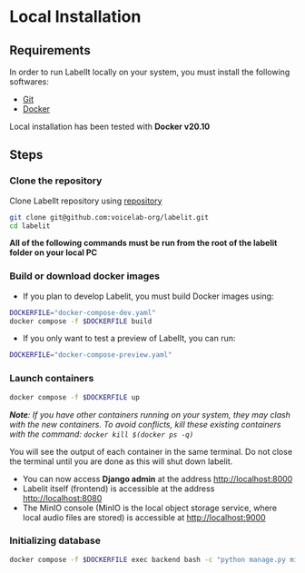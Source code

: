 # Local Installation

## Requirements

In order to run LabelIt locally on your system, you must install the following softwares:

- [Git](https://git-scm.com/downloads)
- [Docker](https://docs.docker.com/get-docker/)

Local installation has been tested with **Docker v20.10**

## Steps

### Clone the repository

Clone LabelIt repository using [repository](https://github.com/voicelab-org/labelit)

```bash
git clone git@github.com:voicelab-org/labelit.git
cd labelit
```

**All of the following commands must be run from the root of the labelit folder on your local PC**

### Build or download docker images

- If you plan to develop Labelit, you must build Docker images using:

``` bash 
DOCKERFILE="docker-compose-dev.yaml"
docker compose -f $DOCKERFILE build
```

- If you only want to test a preview of LabelIt, you can run:

``` bash
DOCKERFILE="docker-compose-preview.yaml"
```

### Launch containers

```bash 
docker compose -f $DOCKERFILE up
```

_**Note**: If you have other containers running on your system, they may clash with the new containers. To avoid conflicts, kill these existing containers with the command: `docker kill $(docker ps -q)`_

You will see the output of each container in the same terminal. Do not close the terminal until you are done as this will shut down labelit.

- You can now access **Django admin** at the address [http://localhost:8000](http://localhost:8000)
- Labelit itself (frontend) is accessible at the address [http://localhost:8080](http://localhost:8080)
- The MinIO console (MinIO is the local object storage service, where local audio files are stored) is accessible at [http://localhost:9000](http://localhost:9000)

### Initializing database

```bash
docker compose -f $DOCKERFILE exec backend bash -c "python manage.py migrate && python manage.py create_initial_users_if_do_not_exist"
```
